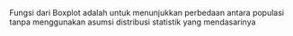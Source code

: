 Fungsi dari Boxplot adalah untuk menunjukkan perbedaan antara populasi tanpa menggunakan asumsi distribusi statistik yang mendasarinya
